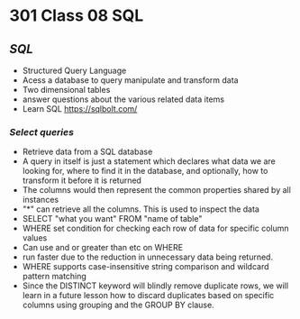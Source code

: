 # 301 Class 08 SQL

## <i>SQL</i>

- Structured Query Language
- Acess a database to query manipulate and transform data
- Two dimensional tables
- answer questions about the various related data items
- Learn SQL <https://sqlbolt.com/>

### <i>Select queries</i>

- Retrieve data from a SQL database
- A query in itself is just a statement which declares what data we are looking for, where to find it in the database, and optionally, how to transform it before it is returned
- The columns would then represent the common properties shared by all instances
- "\*" can retrieve all the columns. This is used to inspect the data
- SELECT "what you want" FROM "name of table"
- WHERE set condition for checking each row of data for specific column values
- Can use and or greater than etc on WHERE
- run faster due to the reduction in unnecessary data being returned.
- WHERE supports case-insensitive string comparison and wildcard pattern matching
- Since the DISTINCT keyword will blindly remove duplicate rows, we will learn in a future lesson how to discard duplicates based on specific columns using grouping and the GROUP BY clause.
